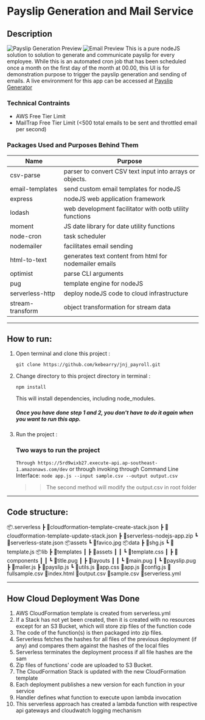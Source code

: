 # Payslip Generation and Mail Service

## Description
![Payslip Generation Preview](https://i.imgur.com/2LEVy6f.png)
![Email Preview](https://i.imgur.com/wuQS8PC.png)
This is a pure nodeJS solution to solution to generate and communicate payslip for every employee. While this is an automated cron job that has been scheduled once a month on the first day of the month at 00.00, this UI is for demonstration purpose to trigger the payslip generation and sending of emails.  A live environment for this app can be accessed at [Payslip Generator](https://5rd9wixb27.execute-api.ap-southeast-1.amazonaws.com/dev/)

### Technical Contraints
* AWS Free Tier Limit
* MailTrap Free Tier Limit (<500 total emails to be sent and throttled email per second)

### Packages Used and Purposes Behind Them
| Name             | Purpose                                                  |
| ---------------- | -------------------------------------------------------- |
| csv-parse        | parser to convert CSV text input into arrays or objects. |
| email-templates  | send custom email templates for nodeJS                   |
| express          | nodeJS web application framework                         |
| lodash           | web development facilitator with ootb utility functions  |
| moment           | JS date library for date utility functions               |
| node-cron        | task scheduler                                           |
| nodemailer       | facilitates email sending                                |
| html-to-text     | generates text content from html for nodemailer emails   |
| optimist         | parse CLI arguments                                      |
| pug              | template engine for nodeJS                               |
| serverless-http  | deploy nodeJS code to cloud infrastructure               |
| stream-transform | object transformation for stream data                    |

---
## How to run:
1) Open terminal and clone this project :

   `git clone https://github.com/kebearry/jnj_payroll.git`

2) Change directory to this project directory in terminal :

   `npm install`

   This will install dependencies, including node_modules.
   
   ##### Once you have done step 1 and 2, you don't have to do it again when you want to run this app.

3) Run the project :
   ### Two ways to run the project
   `Through https://5rd9wixb27.execute-api.ap-southeast-1.amazonaws.com/dev`
   or through invoking through Command Line Interface:
   `node app.js --input sample.csv --output output.csv`
   >> The second method will modify the output.csv in root folder

---

## Code structure:
📦.serverless
 ┣ 📜cloudformation-template-create-stack.json
 ┣ 📜cloudformation-template-update-stack.json
 ┣ 📜serverless-nodejs-app.zip
 ┗ 📜serverless-state.json
📦assets
 ┗ 📜favico.jpg
📦data
 ┣ 📜shg.js
 ┗ 📜template.js
📦lib
 ┣ 📂templates
 ┃ ┣ 📂assets
 ┃ ┃ ┗ 📜template.css
 ┃ ┣ 📂components
 ┃ ┃ ┗ 📜title.pug
 ┃ ┣ 📂layouts
 ┃ ┃ ┗ 📜main.pug
 ┃ ┗ 📜payslip.pug
 ┣ 📜mailer.js
 ┣ 📜payslip.js
 ┗ 📜utils.js
 📜app.css
 📜app.js
 📜config.js
 📜fullsample.csv
 📜index.html
 📜output.csv
 📜sample.csv
 📜serverless.yml

---
 ## How Cloud Deployment Was Done
 1) AWS CloudFormation template is created from serverless.yml
 2) If a Stack has not yet been created, then it is created with no resources except for an S3 Bucket, which will store zip files of the function code
 3) The code of the function(s) is then packaged into zip files.
 4) Serverless fetches the hashes for all files of the previous deployment (if any) and compares them against the hashes of the local files
 5) Serverless terminates the deployment process if all file hashes are the sam
 6) Zip files of functions' code are uploaded to S3 Bucket.
 7) The CloudFormation Stack is updated with the new CloudFormation template
 8) Each deployment publishes a new version for each function in your service
 9) Handler defines what function to execute upon lambda invocation
 10) This serverless approach has created a lambda function with respective api gateways and cloudwatch logging mechanism